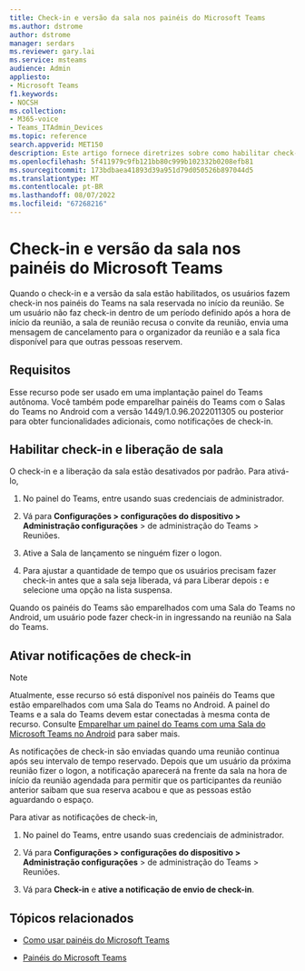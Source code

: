 ```yaml
---
title: Check-in e versão da sala nos painéis do Microsoft Teams
ms.author: dstrome
author: dstrome
manager: serdars
ms.reviewer: gary.lai
ms.service: msteams
audience: Admin
appliesto:
- Microsoft Teams
f1.keywords:
- NOCSH
ms.collection:
- M365-voice
- Teams_ITAdmin_Devices
ms.topic: reference
search.appverid: MET150
description: Este artigo fornece diretrizes sobre como habilitar check-in e dispositivos de painéis do Teams de versão de sala.
ms.openlocfilehash: 5f411979c9fb121bb80c999b102332b0208efb81
ms.sourcegitcommit: 173bdbaea41893d39a951d79d050526b897044d5
ms.translationtype: MT
ms.contentlocale: pt-BR
ms.lasthandoff: 08/07/2022
ms.locfileid: "67268216"
---
```

# <a name="check-in-and-room-release-on-microsoft-teams-panels"></a>Check-in e versão da sala nos painéis do Microsoft Teams

Quando o check-in e a versão da sala estão habilitados, os usuários fazem check-in nos painéis do Teams na sala reservada no início da reunião. Se um usuário não faz check-in dentro de um período definido após a hora de início da reunião, a sala de reunião recusa o convite da reunião, envia uma mensagem de cancelamento para o organizador da reunião e a sala fica disponível para que outras pessoas reservem.  

## <a name="requirements"></a>Requisitos 

Esse recurso pode ser usado em uma implantação painel do Teams autônoma. Você também pode emparelhar painéis do Teams com o Salas do Teams no Android com a versão 1449/1.0.96.2022011305 ou posterior para obter funcionalidades adicionais, como notificações de check-in.  

## <a name="enable-check-in-and-room-release"></a>Habilitar check-in e liberação de sala 

O check-in e a liberação da sala estão desativados por padrão. Para ativá-lo,  

1. No painel do Teams, entre usando suas credenciais de administrador.  

2. Vá para **Configurações > configurações do dispositivo > Administração configurações** > de administração do Teams > Reuniões.

3. Ative a Sala de lançamento se ninguém fizer o logon.

4. Para ajustar a quantidade de tempo que os usuários precisam fazer check-in antes que a sala seja liberada, vá para Liberar depois **:** e selecione uma opção na lista suspensa.  

Quando os painéis do Teams são emparelhados com uma Sala do Teams no Android, um usuário pode fazer check-in in ingressando na reunião na Sala do Teams.  

## <a name="turn-on-check-in-notifications"></a>Ativar notificações de check-in

> [!NOTE]
> Atualmente, esse recurso só está disponível nos painéis do Teams que estão emparelhados com uma Sala do Teams no Android. A painel do Teams e a sala do Teams devem estar conectadas à mesma conta de recurso. Consulte [Emparelhar um painel do Teams com uma Sala do Microsoft Teams no Android](use-teams-panels.md#pair-a-teams-panel-with-a-microsoft-teams-room-on-android) para saber mais.  

As notificações de check-in são enviadas quando uma reunião continua após seu intervalo de tempo reservado. Depois que um usuário da próxima reunião fizer o logon, a notificação aparecerá na frente da sala na hora de início da reunião agendada para permitir que os participantes da reunião anterior saibam que sua reserva acabou e que as pessoas estão aguardando o espaço.  

Para ativar as notificações de check-in,  

1. No painel do Teams, entre usando suas credenciais de administrador. 

2. Vá para **Configurações > configurações do dispositivo > Administração configurações** > de administração do Teams > Reuniões.

3. Vá para **Check-in** e **ative a notificação de envio de check-in**.

## <a name="related-topics"></a>Tópicos relacionados

- [Como usar painéis do Microsoft Teams](use-teams-panels.md)

- [Painéis do Microsoft Teams](teams-panels.md)
